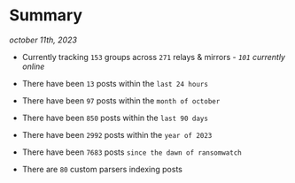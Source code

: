 
# Summary
_october 11th, 2023_

- Currently tracking `153` groups across `271` relays & mirrors - _`101` currently online_

- There have been `13` posts within the `last 24 hours`

- There have been `97` posts within the `month of october`

- There have been `850` posts within the `last 90 days`

- There have been `2992` posts within the `year of 2023`

- There have been `7683` posts `since the dawn of ransomwatch`

- There are `80` custom parsers indexing posts
